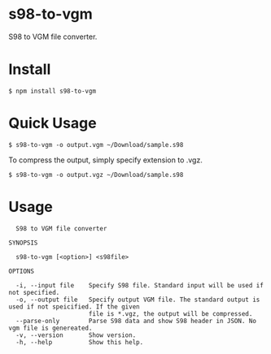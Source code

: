 # s98-to-vgm

S98 to VGM file converter.

# Install
```
$ npm install s98-to-vgm
```

# Quick Usage
```
$ s98-to-vgm -o output.vgm ~/Download/sample.s98
```

To compress the output, simply specify extension to .vgz.
```
$ s98-to-vgm -o output.vgz ~/Download/sample.s98
```

# Usage

```
  S98 to VGM file converter 

SYNOPSIS

  s98-to-vgm [<option>] <s98file> 

OPTIONS

  -i, --input file    Specify S98 file. Standard input will be used if not specified.                 
  -o, --output file   Specify output VGM file. The standard output is used if not speicified. If the given  
                      file is *.vgz, the output will be compressed.                                 
  --parse-only        Parse S98 data and show S98 header in JSON. No vgm file is genereated.       
  -v, --version       Show version.                                                                 
  -h, --help          Show this help.    
```

